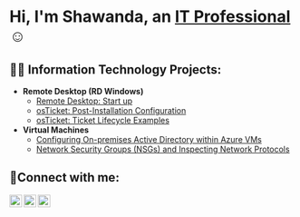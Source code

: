 <h1>Hi, I'm Shawanda, an <a href="https://linkedin.com/in/Shawanda">IT Professional</a>☺</h1>

<h2>👨‍💻 Information Technology Projects:</h2>

- <b>Remote Desktop (RD Windows)</b>
  - [Remote Desktop: Start up](https://github.com/ladybug870/osticket-prereqs)
  - [osTicket: Post-Installation Configuration](https://github.com/ladybug870/post-install-config)
  - [osTicket: Ticket Lifecycle Examples](https://github.com/ladybug870c/ticket-lifecycle)
- <b>Virtual Machines</b>
  - [Configuring On-premises Active Directory within Azure VMs](https://github.com/ladybug870/configure-ad)
  - [Network Security Groups (NSGs) and Inspecting Network Protocols](https://github.com/ladybug870/azure-network-protocols)

<h2>🤳Connect with me:</h2>

[<img align="left" alt="Josh | Twitter" width="22px" src="https://cdn.jsdelivr.net/npm/simple-icons@v3/icons/twitter.svg" />][twitter]
[<img align="left" alt="Josh | LinkedIn" width="22px" src="https://cdn.jsdelivr.net/npm/simple-icons@v3/icons/linkedin.svg" />][linkedin]
[<img align="left" alt="Josh | Instagram" width="22px" src="https://cdn.jsdelivr.net/npm/simple-icons@v3/icons/instagram.svg" />][instagram]

[twitter]: https://twitter.com/
[instagram]: https://www.instagram.com/
[linkedin]: https://linkedin.com/in/
<!--
**Ladybug870/ladybug870** is a ✨ _special_ ✨ repository because its `README.md` (this file) appears on your GitHub profile.

Here are some ideas to get you started:

- 🔭 I’m currently working on ...
- 🌱 I’m currently learning ...
- 👯 I’m looking to collaborate on ...
- 🤔 I’m looking for help with ...
- 💬 Ask me about ...
- 📫 How to reach me: ...
- 😄 Pronouns: ...
- ⚡ Fun fact: ...
-->
